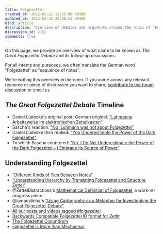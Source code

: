 ```yaml
---
title: Folgezettel
created_at: 2022-02-22 13:55:00 +0100
updated_at: 2022-02-28 20:30:53 +0100
kind: article
description: "Overview of debates and arguments around the topic of 'Folgezettel'."
discussion_id: 2152
comments: true
---
```


On this page, we provide an overview of what came to be known as *The Great Folgezettel Debate* and its follow-up discussions.

For all intents and purposes, we often translate the German word "Folgezettel" as "sequence of notes".

We're writing this overview in the open. If you come across any relevant resource or piece of discussion you want to share, [contribute to the forum discussion][forum] or [email us][contact]

## *The Great Folgezettel Debate* Timeline

- Daniel Lüdecke's original post; German original: ["Luhmanns Arbeitsweise im elektronischen Zettelkasten"](https://strengejacke.wordpress.com/2015/09/08/luhmanns-arbeitsweise-im-elektronischen-zettelkasten/)
- Sascha's reaction: ["No, Luhmann was not about Folgezettel"](https://zettelkasten.de/posts/luhmann-folgezettel-truth/)
- Daniel Lüdecke then replied: ["You Underestimate the Power of the Dark Folgezettel"](https://zettelkasten.de/posts/luedeckes-follow-up/)
- To which Sascha countered: ["No, I Do Not Underestimate the Power of the Dark Folgezettel – I Embrace Its Source of Power"](https://zettelkasten.de/posts/embrace-dark-folgezettel-power/)

## Understanding Folgezettel

- ["Different Kinds of Ties Between Notes"](https://zettelkasten.de/posts/kinds-of-ties/)
- ["Understanding Hierarchy by Translating Folgezettel and Structure Zettel"](https://zettelkasten.de/posts/understanding-hierarchy-translating-folgezettel/)
- @ZettelDistractions's [Mathematical Definition of Folgezettel](https://forum.zettelkasten.de/discussion/1982/mathematical-definition-of-folgezettel/p1), a work-in-progress piece.
- @iamaustinha's ["Using Cartography as a Metaphor for Investigating the Great Folgezettel Debate"](https://forum.zettelkasten.de/discussion/2148/using-cartography-as-a-metaphor-for-investigating-the-great-folgezettel-debate)
- [All our posts and videos tagged #folgezettel](https://zettelkasten.de/posts/tags/folgezettel/)
- [Backwards Compatible Folgezettel ID format for Zettlr](https://forum.zettelkasten.de/discussion/comment/14575/#Comment_14575)
- [The Folgezettel Conundrum](https://medium.com/@ethomasv/the-folgezettel-conundrum-20b14dc986ec)
- [Folgezettel is More than Mechanism](https://bobdoto.computer/folgezettel-mechanics)

[contact]: https://zettelkasten.de/legal/#contact
[forum]: https://forum.zettelkasten.de/discussion/2152/
